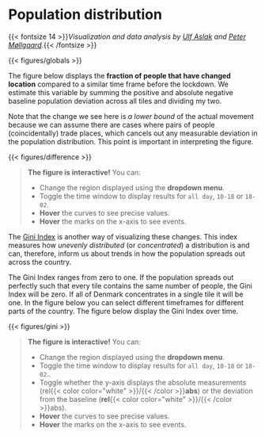 # **Population distribution**
{{< fontsize 14 >}}*Visualization and data analysis by [Ulf Aslak](mailto:ulfaslak@gmail.com) and [Peter Møllgaard](mailto:peter-em@hotmail.com).*{{< /fontsize >}}

{{< figures/globals >}}

The figure below displays the **fraction of people that have changed location** compared to a similar time frame before the lockdown. We estimate this variable by summing the positive and absolute negative baseline population deviation across all tiles and dividing my two.
<!-- Simply, this corresponds to averaging the amount of red and green in the [Landscape visualization](/mobility/popdensevis/index.html), which signals that someone is not where they usually are during this time of the week. -->

Note that the change we see here is *a lower bound* of the actual movement because we can assume there are cases where pairs of people (coincidentally) trade places, which cancels out any measurable deviation in the population distribution. This point is important in interpreting the figure.

{{< figures/difference >}}

> **The figure is interactive!** You can:
> * Change the region displayed using the **dropdown menu**.
> * Toggle the time window to display results for `all day`, `10-18` or `18-02`.
> * **Hover** the curves to see precise values.
> * **Hover** the marks on the x-axis to see events.

The [Gini Index](https://en.wikipedia.org/wiki/Gini_coefficient) is another way of visualizing these changes. This index measures how *unevenly distributed* (or *concentrated*) a distribution is and can, therefore, inform us about trends in how the population spreads out across the country.

The Gini Index ranges from zero to one. If the population spreads out perfectly such that every tile contains the same number of people, the Gini Index will be zero. If all of Denmark concentrates in a single tile it will be one. In the figure below you can select different timeframes for different parts of the country. The figure below display the Gini Index over time.

{{< figures/gini >}}

> **The figure is interactive!** You can:
> * Change the region displayed using the **dropdown menu**.
> * Toggle the time window to display results for `all day`, `10-18` or `18-02`..
> * Toggle whether the y-axis displays the absolute measurements (rel{{< color color="white" >}}/{{< /color >}}**abs**) or the deviation from the baseline (**rel**{{< color color="white" >}}/{{< /color >}}abs).
> * **Hover** the curves to see precise values.
> * **Hover** the marks on the x-axis to see events.


